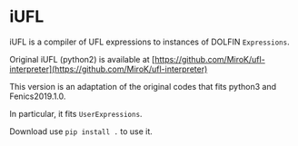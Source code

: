 # iUFL
iUFL is a compiler of UFL expressions to instances of DOLFIN `Expressions`.

Original iUFL (python2) is available at [https://github.com/MiroK/ufl-interpreter](https://github.com/MiroK/ufl-interpreter)

This version is an adaptation of the original codes that fits python3 and Fenics2019.1.0.

In particular, it fits `UserExpressions`.

Download use `pip install .` to use it.
